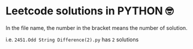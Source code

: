 # Leetcode solutions in PYTHON 🤓

In the file name, the number in the bracket means the number of solution.

i.e. `2451.Odd String Difference(2).py` has `2` solutions
